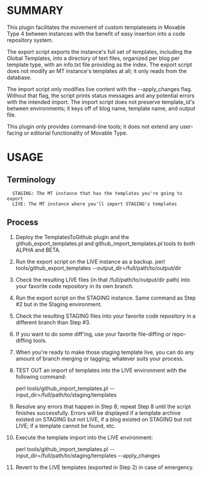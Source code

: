 # SUMMARY

This plugin facilitates the movement of custom templatesets in Movable Type 4 between instances with the benefit of easy insertion into a code repository system.  


The export script exports the instance's full set of templates, including the Global Templates, into a directory of text files, organized per blog per template type, with an info.txt file providing as the index.  The export script does not modify an MT instance's templates at all; it only reads from the database.  

The import script only modifies live content with the --apply_changes flag.  Without that flag, the script prints status messages and any potential errors with the intended import.  The import script does not preserve template_id's between environments; it keys off of blog name, template name, and output file.  


This plugin only provides command-line tools; it does not extend any user-facing or editorial functionality of Movable Type.  


# USAGE

## Terminology
      STAGING: The MT instance that has the templates you're going to export
      LIVE: The MT instance where you'll import STAGING's templates
   
   
## Process
1. Deploy the TemplatesToGithub plugin and the github_export_templates.pl and github_import_templates.pl tools to both ALPHA and BETA.

2. Run the export script on the LIVE instance as a backup. 
      perl tools/github_export_templates --output_dir=/full/path/to/output/dir
      
   
3. Check the resulting LIVE files (in that /full/path/to/output/dir path) into your favorite code repository in its own branch.

4. Run the export script on the STAGING instance. Same command as Step #2 but in the Staging environment.

5. Check the resulting STAGING files into your favorite code repository in a different branch than Step #3.

6. If you want to do some diff'ing, use your favorite file-diffing or repo-diffing tools.  

7. When you're ready to make those staging template live, you can do any amount of branch merging or tagging; whatever suits your process.

8. TEST OUT an import of templates into the LIVE environment with the following command:

      perl tools/github_import_templates.pl --input_dir=/full/path/to/staging/templates 
      
9.  Resolve any errors that happen in Step 8; repeat Step 8 until the script finishes successfully.  Errors will be displayed if a template archive existed on STAGING but not LIVE, if a blog existed on STAGING but not LIVE; if a template cannot be found, etc.

10. Execute the template import into the LIVE environment:

      perl tools/github_import_templates.pl --input_dir=/full/path/to/staging/templates --apply_changes
      

11. Revert to the LIVE templates (exported in Step 2) in case of emergency.
